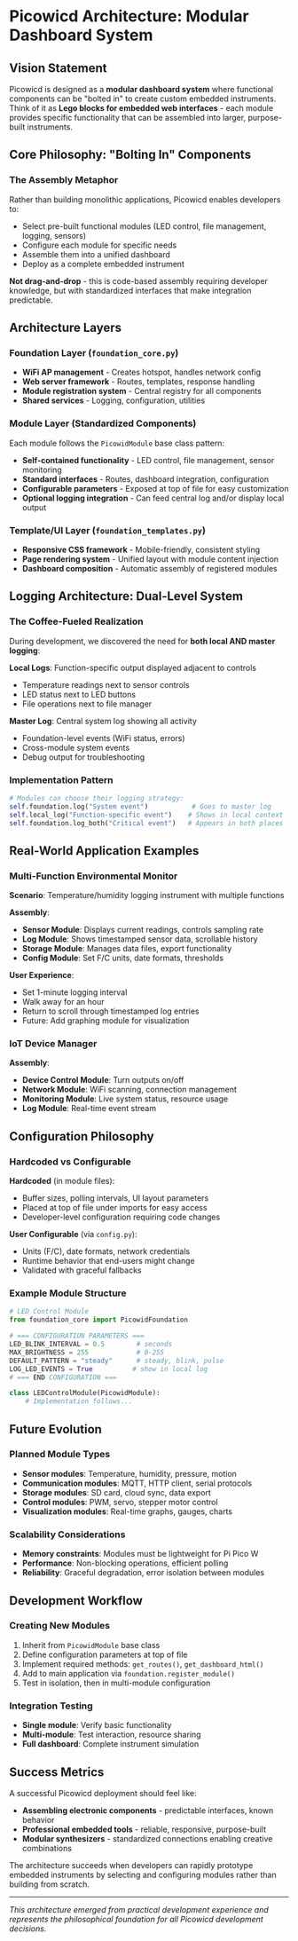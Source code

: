 # Picowicd Architecture: Modular Dashboard System

## Vision Statement

Picowicd is designed as a **modular dashboard system** where functional components can be "bolted in" to create custom embedded instruments. Think of it as **Lego blocks for embedded web interfaces** - each module provides specific functionality that can be assembled into larger, purpose-built instruments.

## Core Philosophy: "Bolting In" Components

### The Assembly Metaphor
Rather than building monolithic applications, Picowicd enables developers to:
- Select pre-built functional modules (LED control, file management, logging, sensors)
- Configure each module for specific needs 
- Assemble them into a unified dashboard
- Deploy as a complete embedded instrument

**Not drag-and-drop** - this is code-based assembly requiring developer knowledge, but with standardized interfaces that make integration predictable.

## Architecture Layers

### Foundation Layer (`foundation_core.py`)
- **WiFi AP management** - Creates hotspot, handles network config
- **Web server framework** - Routes, templates, response handling  
- **Module registration system** - Central registry for all components
- **Shared services** - Logging, configuration, utilities

### Module Layer (Standardized Components)
Each module follows the `PicowidModule` base class pattern:
- **Self-contained functionality** - LED control, file management, sensor monitoring
- **Standard interfaces** - Routes, dashboard integration, configuration
- **Configurable parameters** - Exposed at top of file for easy customization
- **Optional logging integration** - Can feed central log and/or display local output

### Template/UI Layer (`foundation_templates.py`)
- **Responsive CSS framework** - Mobile-friendly, consistent styling
- **Page rendering system** - Unified layout with module content injection
- **Dashboard composition** - Automatic assembly of registered modules

## Logging Architecture: Dual-Level System

### The Coffee-Fueled Realization
During development, we discovered the need for **both local AND master logging**:

**Local Logs**: Function-specific output displayed adjacent to controls
- Temperature readings next to sensor controls
- LED status next to LED buttons  
- File operations next to file manager

**Master Log**: Central system log showing all activity
- Foundation-level events (WiFi status, errors)
- Cross-module system events
- Debug output for troubleshooting

### Implementation Pattern
```python
# Modules can choose their logging strategy:
self.foundation.log("System event")           # Goes to master log
self.local_log("Function-specific event")    # Shows in local context  
self.foundation.log_both("Critical event")   # Appears in both places
```

## Real-World Application Examples

### Multi-Function Environmental Monitor
**Scenario**: Temperature/humidity logging instrument with multiple functions

**Assembly**:
- **Sensor Module**: Displays current readings, controls sampling rate
- **Log Module**: Shows timestamped sensor data, scrollable history  
- **Storage Module**: Manages data files, export functionality
- **Config Module**: Set F/C units, date formats, thresholds

**User Experience**: 
- Set 1-minute logging interval
- Walk away for an hour  
- Return to scroll through timestamped log entries
- Future: Add graphing module for visualization

### IoT Device Manager
**Assembly**:
- **Device Control Module**: Turn outputs on/off
- **Network Module**: WiFi scanning, connection management
- **Monitoring Module**: Live system status, resource usage
- **Log Module**: Real-time event stream

## Configuration Philosophy

### Hardcoded vs Configurable
**Hardcoded** (in module files):
- Buffer sizes, polling intervals, UI layout parameters
- Placed at top of file under imports for easy access
- Developer-level configuration requiring code changes

**User Configurable** (via `config.py`):
- Units (F/C), date formats, network credentials  
- Runtime behavior that end-users might change
- Validated with graceful fallbacks

### Example Module Structure
```python
# LED Control Module
from foundation_core import PicowidFoundation

# === CONFIGURATION PARAMETERS ===
LED_BLINK_INTERVAL = 0.5        # seconds
MAX_BRIGHTNESS = 255            # 0-255
DEFAULT_PATTERN = "steady"      # steady, blink, pulse
LOG_LED_EVENTS = True          # show in local log
# === END CONFIGURATION ===

class LEDControlModule(PicowidModule):
    # Implementation follows...
```

## Future Evolution

### Planned Module Types
- **Sensor modules**: Temperature, humidity, pressure, motion
- **Communication modules**: MQTT, HTTP client, serial protocols  
- **Storage modules**: SD card, cloud sync, data export
- **Control modules**: PWM, servo, stepper motor control
- **Visualization modules**: Real-time graphs, gauges, charts

### Scalability Considerations
- **Memory constraints**: Modules must be lightweight for Pi Pico W
- **Performance**: Non-blocking operations, efficient polling
- **Reliability**: Graceful degradation, error isolation between modules

## Development Workflow

### Creating New Modules
1. Inherit from `PicowidModule` base class
2. Define configuration parameters at top of file
3. Implement required methods: `get_routes()`, `get_dashboard_html()`
4. Add to main application via `foundation.register_module()`
5. Test in isolation, then in multi-module configuration

### Integration Testing
- **Single module**: Verify basic functionality
- **Multi-module**: Test interaction, resource sharing
- **Full dashboard**: Complete instrument simulation

## Success Metrics

A successful Picowicd deployment should feel like:
- **Assembling electronic components** - predictable interfaces, known behavior
- **Professional embedded tools** - reliable, responsive, purpose-built
- **Modular synthesizers** - standardized connections enabling creative combinations

The architecture succeeds when developers can rapidly prototype embedded instruments by selecting and configuring modules rather than building from scratch.

---

*This architecture emerged from practical development experience and represents the philosophical foundation for all Picowicd development decisions.*